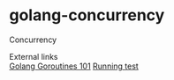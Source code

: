 # golang-concurrency
Concurrency


External links <br>
[Golang Goroutines 101](https://medium.com/inside-sumup/golang-goroutines-101-8e32e70a7410)
[Running test](https://stackoverflow.com/questions/16353016/how-to-go-test-all-tests-in-my-project)
